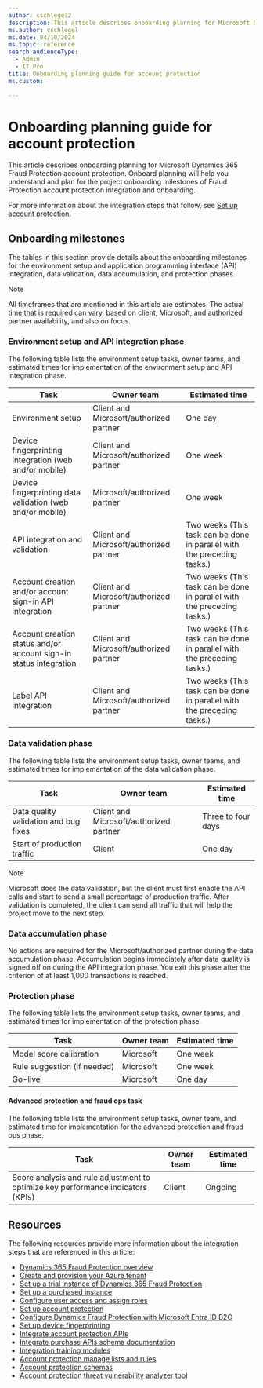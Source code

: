 ```yaml
---
author: cschlegel2
description: This article describes onboarding planning for Microsoft Dynamics 365 Fraud Protection account protection.
ms.author: cschlegel
ms.date: 04/10/2024
ms.topic: reference
search.audienceType:
  - Admin
  - IT Pro
title: Onboarding planning guide for account protection
ms.custom:

---
```


# Onboarding planning guide for account protection

This article describes onboarding planning for Microsoft Dynamics 365 Fraud Protection account protection. Onboard planning will help you understand and plan for the project onboarding milestones of Fraud Protection account protection integration and onboarding.

For more information about the integration steps that follow, see [Set up account protection](promocode-set-up-account-protection.md).

## Onboarding milestones

The tables in this section provide details about the onboarding milestones for the environment setup and application programming interface (API) integration, data validation, data accumulation, and protection phases.

> [!NOTE]
> All timeframes that are mentioned in this article are estimates. The actual time that is required can vary, based on client, Microsoft, and authorized partner availability, and also on focus.

### Environment setup and API integration phase

The following table lists the environment setup tasks, owner teams, and estimated times for implementation of the environment setup and API integration phase.

| Task | Owner team | Estimated time |
|------|------------| ---------------|
| Environment setup | Client and Microsoft/authorized partner | One day |
| Device fingerprinting integration (web and/or mobile) | Client and Microsoft/authorized partner | One week |
| Device fingerprinting data validation (web and/or mobile) | Microsoft/authorized partner | One week |
| API integration and validation | Client and Microsoft/authorized partner | Two weeks (This task can be done in parallel with the preceding tasks.) |
| Account creation and/or account sign-in API integration | Client and Microsoft/authorized partner | Two weeks (This task can be done in parallel with the preceding tasks.) |
| Account creation status and/or account sign-in status integration | Client and Microsoft/authorized partner | Two weeks (This task can be done in parallel with the preceding tasks.) |
| Label API integration | Client and Microsoft/authorized partner | Two weeks (This task can be done in parallel with the preceding tasks.) |

### Data validation phase

The following table lists the environment setup tasks, owner teams, and estimated times for implementation of the data validation phase.

| Task | Owner team | Estimated time |
|------|------------| ---------------|
| Data quality validation and bug fixes | Client and Microsoft/authorized partner | Three to four days |
| Start of production traffic | Client | One day |

> [!NOTE]
> Microsoft does the data validation, but the client must first enable the API calls and start to send a small percentage of production traffic. After validation is completed, the client can send all traffic that will help the project move to the next step.

### Data accumulation phase

No actions are required for the Microsoft/authorized partner during the data accumulation phase. Accumulation begins immediately after data quality is signed off on during the API integration phase. You exit this phase after the criterion of at least 1,000 transactions is reached.

### Protection phase

The following table lists the environment setup tasks, owner teams, and estimated times for implementation of the protection phase.

| Task | Owner team | Estimated time |
|------|------------| ---------------|
| Model score calibration | Microsoft | One  week |
| Rule suggestion (if needed) | Microsoft | One week |
| Go-live | Microsoft | One day |

#### Advanced protection and fraud ops task

The following table lists the environment setup tasks, owner team, and estimated time for implementation for the advanced protection and fraud ops phase.

| Task | Owner team | Estimated time |
|------|------------| ---------------|
| Score analysis and rule adjustment to optimize key performance indicators (KPIs) | Client | Ongoing |

## Resources 

The following resources provide more information about the integration steps that are referenced in this article:

- [Dynamics 365 Fraud Protection overview](/dynamics365/fraud-protection/)
- [Create and provision your Azure tenant](promocode-set-up-dfp-purchased-version.md)
- [Set up a trial instance of Dynamics 365 Fraud Protection](promocode-set-up-dfp-trial-version.md)
- [Set up a purchased instance](promocode-set-up-dfp-purchased-version.md)
- [Configure user access and assign roles](configure-user-access.md)
- [Set up account protection](promocode-set-up-account-protection.md)
- [Configure Dynamics Fraud Protection with Microsoft Entra ID B2C](/azure/active-directory-b2c/partner-dynamics-365-fraud-protection)
- [Set up device fingerprinting](device-fingerprinting.md)
- [Integrate account protection APIs](integrate-ap-api.md)
- [Integrate purchase APIs schema documentation](https://dfpswagger.azurewebsites.net/index.html)
- [Integration training modules](/training/paths/deploy-work-account-purchase-protection/)
- [Account protection manage lists and rules](rules.md)
- [Account protection schemas](ap-schema.md)
- [Account protection threat vulnerability analyzer tool](threat-vulnerability-analyzer.md)
